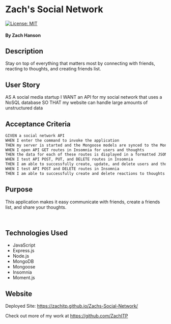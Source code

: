# Zach's Social Network

[![License: MIT](https://img.shields.io/badge/License-MIT-yellow.svg)](https://github.com/siennameow/social-network-API/blob/main/LICENSE)

#### By Zach Hanson

## Description

Stay on top of everything that matters most by connecting with friends, reacting to thoughts, and creating friends list.

## User Story

AS A social media startup
I WANT an API for my social network that uses a NoSQL database
SO THAT my website can handle large amounts of unstructured data

## Acceptance Criteria

```md
GIVEN a social network API
WHEN I enter the command to invoke the application
THEN my server is started and the Mongoose models are synced to the MongoDB database
WHEN I open API GET routes in Insomnia for users and thoughts
THEN the data for each of these routes is displayed in a formatted JSON
WHEN I test API POST, PUT, and DELETE routes in Insomnia
THEN I am able to successfully create, update, and delete users and thoughts in my database
WHEN I test API POST and DELETE routes in Insomnia
THEN I am able to successfully create and delete reactions to thoughts and add and remove friends to a user’s friend list
```

## Purpose

This application makes it easy communicate with friends, create a friends list, and share your thoughts.

<img src="./public/assets/" alt="" title="">
<img src="./public/assets/" alt="" title="">
<img src="./public/assets/" alt="" title="">

## Technologies Used

- JavaScript
- Express.js
- Node.js
- MongoDB
- Mongoose
- Insomnia
- Moment.js

## Website

Deployed Site: https://zachitp.github.io/Zachs-Social-Network/

Check out more of my work at https://github.com/ZachITP

```

```
